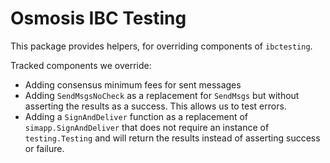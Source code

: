 # Osmosis IBC Testing

This package provides helpers, for overriding components of `ibctesting`.

Tracked components we override:
* Adding consensus minimum fees for sent messages
* Adding `SendMsgsNoCheck` as a replacement for `SendMsgs` but without asserting the results as a success. This allows us to test errors.
* Adding a `SignAndDeliver` function as a replacement of `simapp.SignAndDeliver` that does not require an instance of `testing.Testing` and will return the results instead of asserting success or failure. 